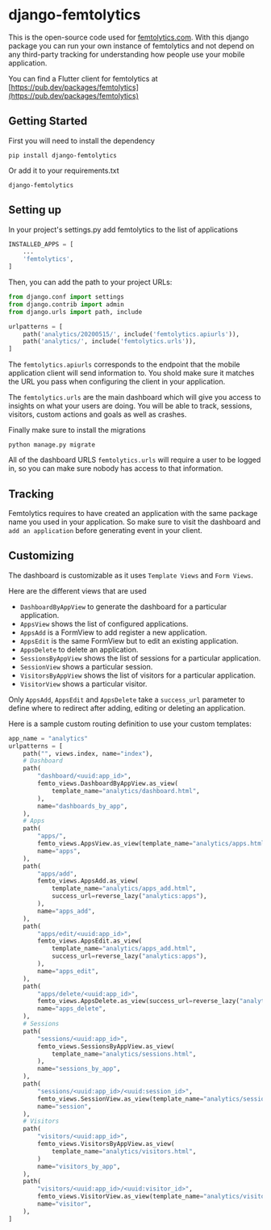 # django-femtolytics
 
This is the open-source code used for [femtolytics.com](https://femtolytics.com). With this django package you can run your own instance of femtolytics and not depend on any third-party tracking for understanding how people use your mobile application.

You can find a Flutter client for femtolytics at [https://pub.dev/packages/femtolytics](https://pub.dev/packages/femtolytics)

## Getting Started

First you will need to install the dependency
```
pip install django-femtolytics
```

Or add it to your requirements.txt
```
django-femtolytics
```

## Setting up

In your project's settings.py add femtolytics to the list of applications

```python
INSTALLED_APPS = [
    ...
    'femtolytics',
]
```

Then, you can add the path to your project URLs:

```python
from django.conf import settings
from django.contrib import admin
from django.urls import path, include

urlpatterns = [
    path('analytics/20200515/', include('femtolytics.apiurls')),
    path('analytics/', include('femtolytics.urls')),
]
```

The `femtolytics.apiurls` corresponds to the endpoint that the mobile application client will send information to. You shold make sure it matches the URL you pass when configuring the client in your application.

The `femtolytics.urls` are the main dashboard which will give you access to insights on what your users are doing. You will be able to track, sessions, visitors, custom actions and goals as well as crashes.

Finally make sure to install the migrations
```
python manage.py migrate
```

All of the dashboard URLS `femtolytics.urls` will require a user to be logged in, so you can make sure nobody has access to that information.

## Tracking

Femtolytics requires to have created an application with the same package name you used in your application. So make sure to visit the dashboard and `add an application` before generating event in your client.

## Customizing

The dashboard is customizable as it uses `Template Views` and `Form Views`.

Here are the different views that are used

- `DashboardByAppView` to generate the dashboard for a particular application.
- `AppsView` shows the list of configured applications.
- `AppsAdd` is a FormView to add register a new application.
- `AppsEdit` is the same FormView but to edit an existing application.
- `AppsDelete` to delete an application.
- `SessionsByAppView` shows the list of sessions for a particular application.
- `SessionView` shows a particular session.
- `VisitorsByAppView` shows the list of visitors for a particular application.
- `VisitorView` shows a particular visitor.

Only `AppsAdd`, `AppsEdit` and `AppsDelete` take a `success_url` parameter to define where to redirect after adding, editing or deleting an application.

Here is a sample custom routing definition to use your custom templates:
```python
app_name = "analytics"
urlpatterns = [
    path("", views.index, name="index"),
    # Dashboard
    path(
        "dashboard/<uuid:app_id>",
        femto_views.DashboardByAppView.as_view(
            template_name="analytics/dashboard.html",
        ),
        name="dashboards_by_app",
    ),
    # Apps
    path(
        "apps/",
        femto_views.AppsView.as_view(template_name="analytics/apps.html",),
        name="apps",
    ),
    path(
        "apps/add",
        femto_views.AppsAdd.as_view(
            template_name="analytics/apps_add.html",
            success_url=reverse_lazy("analytics:apps"),
        ),
        name="apps_add",
    ),
    path(
        "apps/edit/<uuid:app_id>",
        femto_views.AppsEdit.as_view(
            template_name="analytics/apps_add.html",
            success_url=reverse_lazy("analytics:apps"),
        ),
        name="apps_edit",
    ),
    path(
        "apps/delete/<uuid:app_id>",
        femto_views.AppsDelete.as_view(success_url=reverse_lazy("analytics:apps"),),
        name="apps_delete",
    ),
    # Sessions
    path(
        "sessions/<uuid:app_id>",
        femto_views.SessionsByAppView.as_view(
            template_name="analytics/sessions.html",
        ),
        name="sessions_by_app",
    ),
    path(
        "sessions/<uuid:app_id>/<uuid:session_id>",
        femto_views.SessionView.as_view(template_name="analytics/session.html",)
        name="session",
    ),
    # Visitors
    path(
        "visitors/<uuid:app_id>",
        femto_views.VisitorsByAppView.as_view(
            template_name="analytics/visitors.html",
        )
        name="visitors_by_app",
    ),
    path(
        "visitors/<uuid:app_id>/<uuid:visitor_id>",
        femto_views.VisitorView.as_view(template_name="analytics/visitor.html",)
        name="visitor",
    ),
]

```

